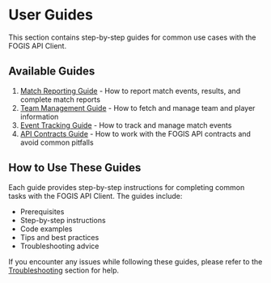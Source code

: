 # User Guides

This section contains step-by-step guides for common use cases with the FOGIS API Client.

## Available Guides

1. [Match Reporting Guide](match_reporting.md) - How to report match events, results, and complete match reports
2. [Team Management Guide](team_management.md) - How to fetch and manage team and player information
3. [Event Tracking Guide](event_tracking.md) - How to track and manage match events
4. [API Contracts Guide](api_contracts.md) - How to work with the FOGIS API contracts and avoid common pitfalls

## How to Use These Guides

Each guide provides step-by-step instructions for completing common tasks with the FOGIS API Client. The guides include:

- Prerequisites
- Step-by-step instructions
- Code examples
- Tips and best practices
- Troubleshooting advice

If you encounter any issues while following these guides, please refer to the [Troubleshooting](../troubleshooting.md) section for help.
